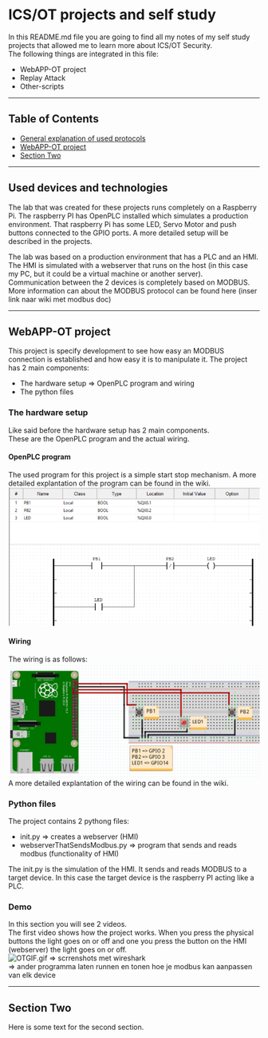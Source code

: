 # ICS/OT projects and self study

In this README.md file you are going to find all my notes of my self study projects
that allowed me to learn more about ICS/OT Security.  
The following things are integrated in this file:  
- WebAPP-OT project
- Replay Attack
- Other-scripts

---

## Table of Contents

- [General explanation of used protocols](#Used-devices-and-technologies)
- [WebAPP-OT project](#WebAPP-OT-project)
- [Section Two](#section-two)

---

## Used devices and technologies
The lab that was created for these projects runs completely on a Raspberry Pi. The raspberry PI
has OpenPLC installed which simulates a production environment. That raspberry Pi has some LED, Servo Motor 
and push buttons connected to the GPIO ports. A more detailed setup will be described in the projects.

The lab was based on a production environment that has a PLC and an HMI. The HMI is simulated with a webserver that runs 
on the host (in this case my PC, but it could be a virtual machine or another server).  
Communication between the 2 devices is completely based on MODBUS. More information can about the MODBUS protocol 
can be found here (inser link naar wiki met modbus doc)


---

## WebAPP-OT project

This project is specify development to see how easy an MODBUS connection is established and
how easy it is to manipulate it.
The project has 2 main components:
- The hardware setup => OpenPLC program and wiring
- The python files

### The hardware setup
Like said before the hardware setup has 2 main components.  
These are the OpenPLC program and the actual wiring.

#### OpenPLC program
The used program for this project is a simple start stop mechanism.
A more detailed explantation of the program can be found in the wiki.
![img.png](img.png)

#### Wiring
The wiring is as follows:
![img_1.png](img_1.png)
A more detailed explantation of the wiring can be found in the wiki.

### Python files
The project contains 2 pythong files:
- init.py => creates a webserver (HMI)
- webserverThatSendsModbus.py => program that sends and reads modbus (functionality of HMI)

The init.py is the simulation of the HMI. It sends and reads MODBUS to a target device.
In this case the target device is the raspberry PI acting like a PLC. 

### Demo
In this section you will see 2 videos.  
The first video shows how the project works. When you press the physical buttons the light goes on or off and one you
press the button on the HMI (webserver) the light goes on or off.  
![OTGIF.gif](OTGIF.gif)
=> scrrenshots met wireshark  
=> ander programma laten runnen en tonen hoe je modbus kan aanpassen van elk device 



---

## Section Two

Here is some text for the second section.

